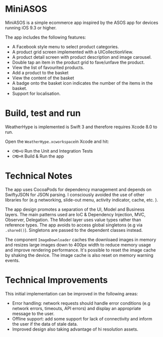 # MiniASOS

MiniASOS is a simple ecommerce app inspired by the ASOS app for devices running iOS 9.3 or higher.

The app includes the following features:
- A Facebook style menu to select product categories.
- A product grid screen implemented with a UICollectionView.
- A product detail screen with product description and image carousel.
- Double tap an item in the product grid to fave/unfave the product.
- View the list of favourited products.
- Add a product to the basket
- View the content of the basket
- A badge onto the basket icon indicates the number of the items in the basket.
- Support for localisation.


Build, test and run
=
WeatherHype is implemented is Swift 3 and therefore requires Xcode 8.0 to run.

Open the `WeatherHype.xcworkspace`in Xcode and hit:

* `CMD+U`  Run the Unit and Integration Tests
* `CMD+R`  Build & Run the app


Technical Notes
=

The app uses CocoaPods for dependency management and depends on SwiftyJSON for JSON parsing.
I consciously avoided the use of other libraries for (e.g networking, slide-out menu, activity indicator, cache, etc. ).

The app design promotes a separation of the UI, Model and Business layers.
The main patterns used are IoC & Dependency Injection, MVC, Observer, Delegation.
The Model layer uses value types rather than reference types.
The app avoids to access global singletons (e.g via `.shared()`). Singletons are passed to the dependent classes instead.

The component `ImageDownloader` caches the downloaed images in memory and resizes large images down to 400px width to reduce memory usage and improve rendering performance.
It's possible to reset the image cache by shaking the device.
The image cache is also reset on memory warning events.


Technical Improvements
=

This initial implementation can be improved in the following areas:

* Error handling: network requests should handle error conditions (e.g network errors, timeouts, API errors) and display an appropriate message to the user.
* Offline support: add some support for lack of connectivity and inform the user if the data of stale data.
* Improved design also taking advantage of hi resolution assets.

